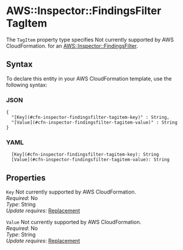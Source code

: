 # AWS::Inspector::FindingsFilter TagItem<a name="aws-properties-inspector-findingsfilter-tagitem"></a>

<a name="aws-properties-inspector-findingsfilter-tagitem-description"></a>The `TagItem` property type specifies Not currently supported by AWS CloudFormation\. for an [AWS::Inspector::FindingsFilter](aws-resource-inspector-findingsfilter.md)\.

## Syntax<a name="aws-properties-inspector-findingsfilter-tagitem-syntax"></a>

To declare this entity in your AWS CloudFormation template, use the following syntax:

### JSON<a name="aws-properties-inspector-findingsfilter-tagitem-syntax.json"></a>

```
{
  "[Key](#cfn-inspector-findingsfilter-tagitem-key)" : String,
  "[Value](#cfn-inspector-findingsfilter-tagitem-value)" : String
}
```

### YAML<a name="aws-properties-inspector-findingsfilter-tagitem-syntax.yaml"></a>

```
  [Key](#cfn-inspector-findingsfilter-tagitem-key): String
  [Value](#cfn-inspector-findingsfilter-tagitem-value): String
```

## Properties<a name="aws-properties-inspector-findingsfilter-tagitem-properties"></a>

`Key`  <a name="cfn-inspector-findingsfilter-tagitem-key"></a>
Not currently supported by AWS CloudFormation\.  
*Required*: No  
*Type*: String  
*Update requires*: [Replacement](https://docs.aws.amazon.com/AWSCloudFormation/latest/UserGuide/using-cfn-updating-stacks-update-behaviors.html#update-replacement)

`Value`  <a name="cfn-inspector-findingsfilter-tagitem-value"></a>
Not currently supported by AWS CloudFormation\.  
*Required*: No  
*Type*: String  
*Update requires*: [Replacement](https://docs.aws.amazon.com/AWSCloudFormation/latest/UserGuide/using-cfn-updating-stacks-update-behaviors.html#update-replacement)